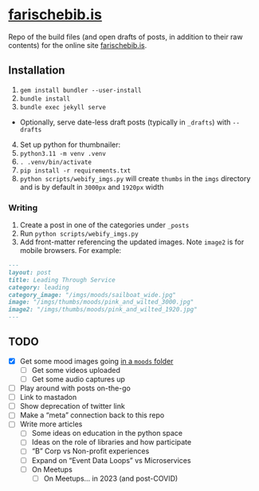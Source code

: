 # [farischebib.is](https://farischebib.is)

Repo of the build files (and open drafts of posts, in addition to their raw contents) for the online site [farischebib.is](https://farischebib.is).

## Installation

1. `gem install bundler --user-install`
2. `bundle install`
3. `bundle exec jekyll serve`

- Optionally, serve date-less draft posts (typically in `_drafts`) with `--drafts`

4. Set up python for thumbnailer:
1. `python3.11 -m venv .venv`
1. `. .venv/bin/activate`
1. `pip install -r requirements.txt`
1. `python scripts/webify_imgs.py` will create `thumbs` in the `imgs` directory and is by default in `3000px` and `1920px` width

### Writing

1. Create a post in one of the categories under `_posts`
2. Run `python scripts/webify_imgs.py`
3. Add front-matter referencing the updated images. Note `image2` is for mobile browsers. For example:

```markdown
---
layout: post
title: Leading Through Service
category: leading
category_image: "/imgs/moods/sailboat_wide.jpg"
image: "/imgs/thumbs/moods/pink_and_wilted_3000.jpg"
image2: "/imgs/thumbs/moods/pink_and_wilted_1920.jpg"
---
```

## TODO

- [x] Get some mood images going [in a `moods` folder](/imgs/moods/)
  - [ ] Get some videos uploaded
  - [ ] Get some audio captures up
- [ ] Play around with posts on-the-go
- [ ] Link to mastadon
- [ ] Show deprecation of twitter link
- [ ] Make a “meta” connection back to this repo
- [ ] Write more articles
  - [ ] Some ideas on education in the python space
  - [ ] Ideas on the role of libraries and how participate
  - [ ] “B” Corp vs Non-profit experiences
  - [ ] Expand on “Event Data Loops” vs Microservices
  - [ ] On Meetups
    - [ ] On Meetups… in 2023 (and post-COVID)
